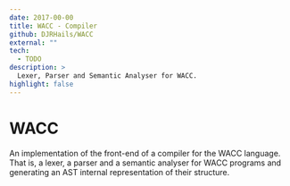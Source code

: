 ```yaml
---
date: 2017-00-00
title: WACC - Compiler
github: DJRHails/WACC
external: ""
tech:
  - TODO
description: >
  Lexer, Parser and Semantic Analyser for WACC.
highlight: false
---
```


# WACC

An implementation of the front-end of a compiler for the WACC language. That is, a lexer, a parser and a semantic analyser for WACC programs and generating an AST internal representation of their structure.
